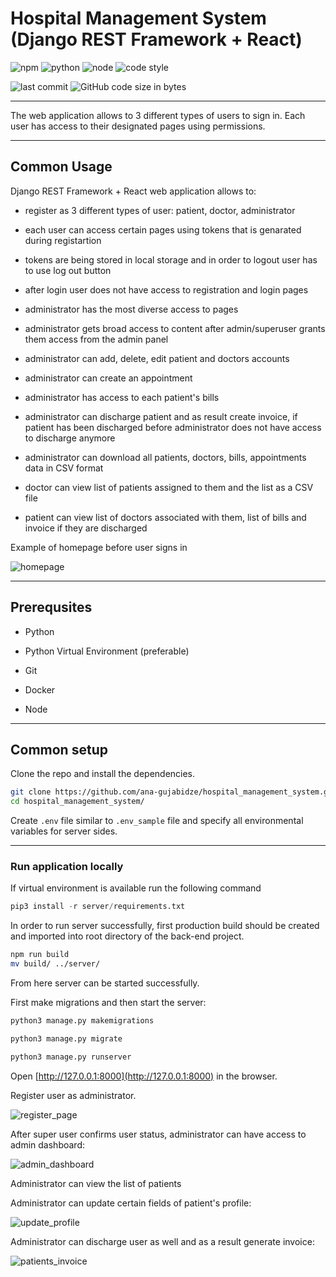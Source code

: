 # Hospital Management System (Django REST Framework + React)

![npm](https://img.shields.io/npm/v/npm?color=brightgreen)
![python](https://img.shields.io/badge/python-3.9.6-brightgreen.svg)
![node](https://img.shields.io/node/v/npm)
![code style](https://img.shields.io/badge/code%20style-black-000000.svg)

![last commit](https://img.shields.io/github/last-commit/ana-gujabidze/hospital_management_system)
![GitHub code size in bytes](https://img.shields.io/github/languages/code-size/ana-gujabidze/hospital_management_system)

---
The web application allows to 3 different types of users to sign in. Each user has access to their designated pages using permissions.

---

## Common Usage

Django REST Framework + React web application allows to:

- register as 3 different types of user: patient, doctor, administrator

- each user can access certain pages using tokens that is genarated during registartion

- tokens are being stored in local storage and in order to logout user has to use log out button

- after login user does not have access to registration and login pages

- administrator has the most diverse access to pages

- administrator gets broad access to content after admin/superuser grants them access from the admin panel

- administrator can add, delete, edit patient and doctors accounts

- administrator can create an appointment

- administrator has access to each patient's bills

- administrator can discharge patient and as result create invoice, if patient has been discharged before administrator does not have access to discharge anymore

- administrator can download all patients, doctors, bills, appointments data in CSV format

- doctor can view list of patients assigned to them and the list as a CSV file

- patient can view list of doctors associated with them, list of bills and invoice if they are discharged

Example of homepage before user signs in

![homepage](__screenshots\homepage_before_login.png?raw=true "Home Page")

---

## Prerequsites

- Python

- Python Virtual Environment (preferable)

- Git

- Docker

- Node

---

## Common setup

Clone the repo and install the dependencies.

```bash
git clone https://github.com/ana-gujabidze/hospital_management_system.git
cd hospital_management_system/
```

Create `.env` file similar to `.env_sample` file and specify all environmental variables for server sides.

---

### Run application locally

If virtual environment is available run the following command

```python
pip3 install -r server/requirements.txt
```

In order to run server successfully, first production build should be created and imported into root directory of the back-end project.

```bash
npm run build
mv build/ ../server/
```

From here server can be started successfully.

First make migrations and then start the server:

```python
python3 manage.py makemigrations

python3 manage.py migrate

python3 manage.py runserver
```

Open [http://127.0.0.1:8000](http://127.0.0.1:8000) in the browser.

Register user as administrator.

![register_page](__screenshots/admin_register.png?raw=true "Register Page")

After super user confirms user status, administrator can have access to admin dashboard:

![admin_dashboard](__screenshots/admin_dashboard.png?raw=true "Admin dashboard")

Administrator can view the list of patients

Administrator can update certain fields of patient's profile:

![update_profile](__screenshots/patient_profile.png?raw=true "Update Patient's Profile")

Administrator can discharge user as well and as a result generate invoice:

![patients_invoice](__screenshots/patient_bills.png?raw=true "Patient's Invoice")

